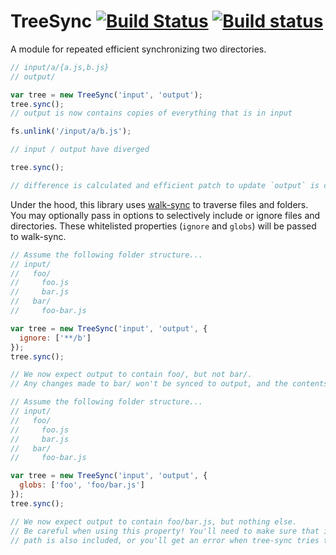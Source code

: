 # TreeSync [![Build Status](https://travis-ci.org/stefanpenner/tree-sync.svg?branch=master)](https://travis-ci.org/stefanpenner/tree-sync) [![Build status](https://ci.appveyor.com/api/projects/status/7136sbfmybx6q7w2?svg=true)](https://ci.appveyor.com/project/embercli/tree-sync)

A module for repeated efficient synchronizing two directories.

```js
// input/a/{a.js,b.js}
// output/

var tree = new TreeSync('input', 'output');
tree.sync();
// output is now contains copies of everything that is in input

fs.unlink('/input/a/b.js');

// input / output have diverged

tree.sync();

// difference is calculated and efficient patch to update `output` is created and applied
```

Under the hood, this library uses [walk-sync](https://github.com/joliss/node-walk-sync) to traverse files and folders. You may optionally pass in options to selectively include or ignore files and directories. These whitelisted properties (`ignore` and `globs`) will be passed to walk-sync.

```js
// Assume the following folder structure...
// input/
//   foo/
//     foo.js
//     bar.js
//   bar/
//     foo-bar.js

var tree = new TreeSync('input', 'output', {
  ignore: ['**/b']
});
tree.sync();

// We now expect output to contain foo/, but not bar/.
// Any changes made to bar/ won't be synced to output, and the contents of bar/ won't be traversed.
```

```js
// Assume the following folder structure...
// input/
//   foo/
//     foo.js
//     bar.js
//   bar/
//     foo-bar.js

var tree = new TreeSync('input', 'output', {
  globs: ['foo', 'foo/bar.js']
});
tree.sync();

// We now expect output to contain foo/bar.js, but nothing else.
// Be careful when using this property! You'll need to make sure that if you're including a file, it's parent
// path is also included, or you'll get an error when tree-sync tries to copy the file over.
```